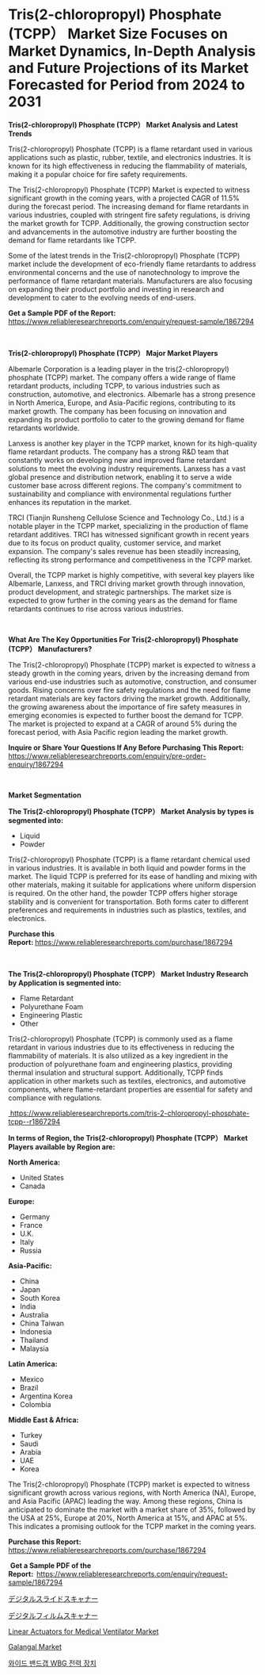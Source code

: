 <p><h1>Tris(2-chloropropyl) Phosphate (TCPP） Market Size Focuses on Market Dynamics, In-Depth Analysis and Future Projections of its Market Forecasted for Period from 2024 to 2031</h1></p><p><strong>Tris(2-chloropropyl) Phosphate (TCPP） Market Analysis and Latest Trends</strong></p>
<p><p>Tris(2-chloropropyl) Phosphate (TCPP) is a flame retardant used in various applications such as plastic, rubber, textile, and electronics industries. It is known for its high effectiveness in reducing the flammability of materials, making it a popular choice for fire safety requirements.</p><p>The Tris(2-chloropropyl) Phosphate (TCPP) Market is expected to witness significant growth in the coming years, with a projected CAGR of 11.5% during the forecast period. The increasing demand for flame retardants in various industries, coupled with stringent fire safety regulations, is driving the market growth for TCPP. Additionally, the growing construction sector and advancements in the automotive industry are further boosting the demand for flame retardants like TCPP.</p><p>Some of the latest trends in the Tris(2-chloropropyl) Phosphate (TCPP) market include the development of eco-friendly flame retardants to address environmental concerns and the use of nanotechnology to improve the performance of flame retardant materials. Manufacturers are also focusing on expanding their product portfolio and investing in research and development to cater to the evolving needs of end-users.</p></p>
<p><strong>Get a Sample PDF of the Report:&nbsp;</strong> <a href="https://www.reliableresearchreports.com/enquiry/request-sample/1867294">https://www.reliableresearchreports.com/enquiry/request-sample/1867294</a></p>
<p>&nbsp;</p>
<p><strong>Tris(2-chloropropyl) Phosphate (TCPP） Major Market Players</strong></p>
<p><p>Albemarle Corporation is a leading player in the tris(2-chloropropyl) phosphate (TCPP) market. The company offers a wide range of flame retardant products, including TCPP, to various industries such as construction, automotive, and electronics. Albemarle has a strong presence in North America, Europe, and Asia-Pacific regions, contributing to its market growth. The company has been focusing on innovation and expanding its product portfolio to cater to the growing demand for flame retardants worldwide.</p><p>Lanxess is another key player in the TCPP market, known for its high-quality flame retardant products. The company has a strong R&D team that constantly works on developing new and improved flame retardant solutions to meet the evolving industry requirements. Lanxess has a vast global presence and distribution network, enabling it to serve a wide customer base across different regions. The company's commitment to sustainability and compliance with environmental regulations further enhances its reputation in the market.</p><p>TRCI (Tianjin Runsheng Cellulose Science and Technology Co., Ltd.) is a notable player in the TCPP market, specializing in the production of flame retardant additives. TRCI has witnessed significant growth in recent years due to its focus on product quality, customer service, and market expansion. The company's sales revenue has been steadily increasing, reflecting its strong performance and competitiveness in the TCPP market.</p><p>Overall, the TCPP market is highly competitive, with several key players like Albemarle, Lanxess, and TRCI driving market growth through innovation, product development, and strategic partnerships. The market size is expected to grow further in the coming years as the demand for flame retardants continues to rise across various industries.</p></p>
<p>&nbsp;</p>
<p><strong>What Are The Key Opportunities For Tris(2-chloropropyl) Phosphate (TCPP） Manufacturers?</strong></p>
<p><p>The Tris(2-chloropropyl) Phosphate (TCPP) market is expected to witness a steady growth in the coming years, driven by the increasing demand from various end-use industries such as automotive, construction, and consumer goods. Rising concerns over fire safety regulations and the need for flame retardant materials are key factors driving the market growth. Additionally, the growing awareness about the importance of fire safety measures in emerging economies is expected to further boost the demand for TCPP. The market is projected to expand at a CAGR of around 5% during the forecast period, with Asia Pacific region leading the market growth.</p></p>
<p><strong>Inquire or Share Your Questions If Any Before Purchasing This Report:</strong> <a href="https://www.reliableresearchreports.com/enquiry/pre-order-enquiry/1867294">https://www.reliableresearchreports.com/enquiry/pre-order-enquiry/1867294</a></p>
<p>&nbsp;</p>
<p><strong>Market Segmentation</strong></p>
<p><strong>The Tris(2-chloropropyl) Phosphate (TCPP） Market Analysis by types is segmented into:</strong></p>
<p><ul><li>Liquid</li><li>Powder</li></ul></p>
<p><p>Tris(2-chloropropyl) Phosphate (TCPP) is a flame retardant chemical used in various industries. It is available in both liquid and powder forms in the market. The liquid TCPP is preferred for its ease of handling and mixing with other materials, making it suitable for applications where uniform dispersion is required. On the other hand, the powder TCPP offers higher storage stability and is convenient for transportation. Both forms cater to different preferences and requirements in industries such as plastics, textiles, and electronics.</p></p>
<p><strong>Purchase this Report:&nbsp;</strong><a href="https://www.reliableresearchreports.com/purchase/1867294">https://www.reliableresearchreports.com/purchase/1867294</a></p>
<p>&nbsp;</p>
<p><strong>The Tris(2-chloropropyl) Phosphate (TCPP） Market Industry Research by Application is segmented into:</strong></p>
<p><ul><li>Flame Retardant</li><li>Polyurethane Foam</li><li>Engineering Plastic</li><li>Other</li></ul></p>
<p><p>Tris(2-chloropropyl) Phosphate (TCPP) is commonly used as a flame retardant in various industries due to its effectiveness in reducing the flammability of materials. It is also utilized as a key ingredient in the production of polyurethane foam and engineering plastics, providing thermal insulation and structural support. Additionally, TCPP finds application in other markets such as textiles, electronics, and automotive components, where flame-retardant properties are essential for safety and compliance with regulations.</p></p>
<p><a href="https://www.reliableresearchreports.com/tris-2-chloropropyl-phosphate-tcpp--r1867294">&nbsp;https://www.reliableresearchreports.com/tris-2-chloropropyl-phosphate-tcpp--r1867294</a></p>
<p><strong>In terms of Region, the Tris(2-chloropropyl) Phosphate (TCPP） Market Players available by Region are:</strong></p>
<p>
    <p> <strong> North America: </strong>
        <ul>
            <li>United States</li>
            <li>Canada</li>
        </ul>
        </p> 
    <p> <strong> Europe: </strong>
        <ul>
            <li>Germany</li>
            <li>France</li>
            <li>U.K.</li>
            <li>Italy</li>
            <li>Russia</li>
        </ul>
        </p> 
    <p> <strong> Asia-Pacific: </strong>
        <ul>
            <li>China</li>
            <li>Japan</li>
            <li>South Korea</li>
            <li>India</li>
            <li>Australia</li>
            <li>China Taiwan</li>
            <li>Indonesia</li>
            <li>Thailand</li>
            <li>Malaysia</li>
        </ul>
        </p> 
    <p> <strong> Latin America: </strong>
        <ul>
            <li>Mexico</li>
            <li>Brazil</li>
            <li>Argentina Korea</li>
            <li>Colombia</li>
        </ul>
        </p> 
    <p> <strong> Middle East & Africa: </strong>
        <ul>
            <li>Turkey</li>
            <li>Saudi</li>
            <li>Arabia</li>
            <li>UAE</li>
            <li>Korea</li>
        </ul>
    </p>
    </p>
<p><p>The Tris(2-chloropropyl) Phosphate (TCPP) market is expected to witness significant growth across various regions, with North America (NA), Europe, and Asia Pacific (APAC) leading the way. Among these regions, China is anticipated to dominate the market with a market share of 35%, followed by the USA at 25%, Europe at 20%, North America at 15%, and APAC at 5%. This indicates a promising outlook for the TCPP market in the coming years.</p></p>
<p><strong>Purchase this Report: </strong><a href="https://www.reliableresearchreports.com/purchase/1867294">https://www.reliableresearchreports.com/purchase/1867294</a></p>
<p>&nbsp;<strong>Get a Sample PDF of the Report:&nbsp;&nbsp;</strong><a href="https://www.reliableresearchreports.com/enquiry/request-sample/1867294">https://www.reliableresearchreports.com/enquiry/request-sample/1867294</a></p>
<p><strong></strong></p>
<p><p><a href="https://github.com/RaeJenkins1952/Market-Research-Report-List-1/blob/main/5415214125888.md">デジタルスライドスキャナー</a></p><p><a href="https://github.com/TysonKub/Market-Research-Report-List-1/blob/main/5160732125889.md">デジタルフィルムスキャナー</a></p><p><a href="https://github.com/LitzyGulgowski2023/Market-Research-Report-List-1/blob/main/linear-actuators-for-medical-ventilator-market.md">Linear Actuators for Medical Ventilator Market</a></p><p><a href="https://issuu.com/reportprime-2/docs/galangal-market-size-2030.pptx">Galangal Market</a></p><p><a href="https://github.com/bunxhcci35271755/Market-Research-Report-List-2/blob/main/9506393123269.md">와이드 밴드갭 WBG 전력 장치</a></p></p>